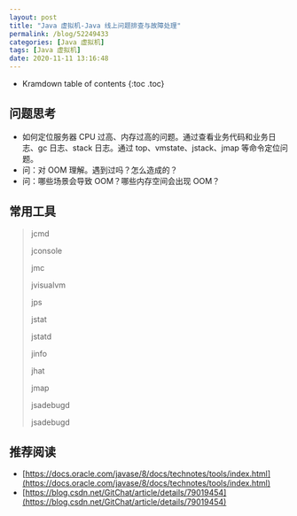 ```yaml
---
layout: post
title: "Java 虚拟机-Java 线上问题排查与故障处理"
permalink: /blog/52249433
categories: [Java 虚拟机]
tags: [Java 虚拟机]
date: 2020-11-11 13:16:48
---
```


* Kramdown table of contents
{:toc .toc}
## 问题思考

- 如何定位服务器 CPU 过高、内存过高的问题。通过查看业务代码和业务日志、gc 日志、stack 日志。通过 top、vmstate、jstack、jmap 等命令定位问题。
- 问：对 OOM 理解。遇到过吗？怎么造成的？
- 问：哪些场景会导致 OOM？哪些内存空间会出现 OOM？

## 常用工具

> jcmd
>
> jconsole
>
> jmc
>
> jvisualvm
>
> jps
>
> jstat
>
> jstatd
>
> jinfo
>
> jhat
>
> jmap
>
> jsadebugd
>
> jsadebugd

## 推荐阅读

- [https://docs.oracle.com/javase/8/docs/technotes/tools/index.html](https://docs.oracle.com/javase/8/docs/technotes/tools/index.html)
- [https://blog.csdn.net/GitChat/article/details/79019454](https://blog.csdn.net/GitChat/article/details/79019454)